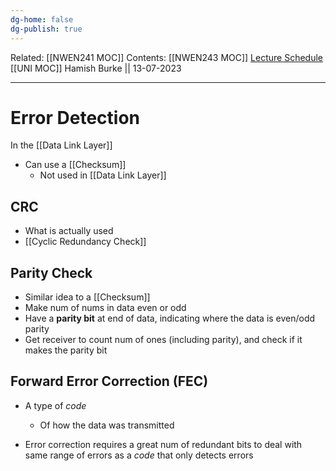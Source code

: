 ```yaml
---
dg-home: false
dg-publish: true
---
```

Related: [[NWEN241 MOC]]
Contents: [[NWEN243 MOC]]
[Lecture Schedule](https://ecs.wgtn.ac.nz/Courses/NWEN243_2023T2/LectureSchedule)
[[UNI MOC]]
Hamish Burke || 13-07-2023
***

# Error Detection

In the [[Data Link Layer]]

- Can use a [[Checksum]]
	- Not used in [[Data Link Layer]]

## CRC

- What is actually used
- [[Cyclic Redundancy Check]]

## Parity Check

- Similar idea to a [[Checksum]]
- Make num of nums in data even or odd
- Have a **parity bit** at end of data, indicating where the data is even/odd parity
- Get receiver to count num of ones (including parity), and check if it makes the parity bit

## Forward Error Correction (FEC)

- A type of *code*
	- Of how the data was transmitted

- Error correction requires a great num of redundant bits to deal with same range of errors as a *code* that only detects errors